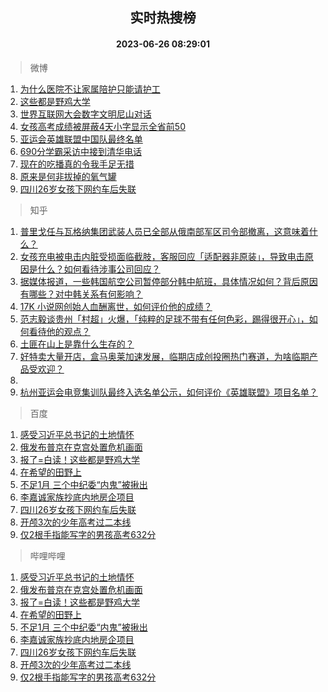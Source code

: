 <div align="center"><h2>实时热搜榜</h2><h4>2023-06-26 08:29:01</h4></div>

> 微博  

1. [为什么医院不让家属陪护只能请护工](https://s.weibo.com/weibo?q=%23%E4%B8%BA%E4%BB%80%E4%B9%88%E5%8C%BB%E9%99%A2%E4%B8%8D%E8%AE%A9%E5%AE%B6%E5%B1%9E%E9%99%AA%E6%8A%A4%E5%8F%AA%E8%83%BD%E8%AF%B7%E6%8A%A4%E5%B7%A5%23&t=31&band_rank=1&Refer=top)<br />
2. [这些都是野鸡大学](https://s.weibo.com/weibo?q=%23%E8%BF%99%E4%BA%9B%E9%83%BD%E6%98%AF%E9%87%8E%E9%B8%A1%E5%A4%A7%E5%AD%A6%23&t=31&band_rank=2&Refer=top)<br />
3. [世界互联网大会数字文明尼山对话](https://s.weibo.com/weibo?q=%23%E4%B8%96%E7%95%8C%E4%BA%92%E8%81%94%E7%BD%91%E5%A4%A7%E4%BC%9A%E6%95%B0%E5%AD%97%E6%96%87%E6%98%8E%E5%B0%BC%E5%B1%B1%E5%AF%B9%E8%AF%9D%23&t=31&band_rank=3&Refer=top)<br />
4. [女孩高考成绩被屏蔽4天小字显示全省前50](https://s.weibo.com/weibo?q=%23%E5%A5%B3%E5%AD%A9%E9%AB%98%E8%80%83%E6%88%90%E7%BB%A9%E8%A2%AB%E5%B1%8F%E8%94%BD4%E5%A4%A9%E5%B0%8F%E5%AD%97%E6%98%BE%E7%A4%BA%E5%85%A8%E7%9C%81%E5%89%8D50%23&t=31&band_rank=4&Refer=top)<br />
5. [亚运会英雄联盟中国队最终名单](https://s.weibo.com/weibo?q=%23%E4%BA%9A%E8%BF%90%E4%BC%9A%E8%8B%B1%E9%9B%84%E8%81%94%E7%9B%9F%E4%B8%AD%E5%9B%BD%E9%98%9F%E6%9C%80%E7%BB%88%E5%90%8D%E5%8D%95%23&t=31&band_rank=5&Refer=top)<br />
6. [690分学霸采访中接到清华电话](https://s.weibo.com/weibo?q=%23690%E5%88%86%E5%AD%A6%E9%9C%B8%E9%87%87%E8%AE%BF%E4%B8%AD%E6%8E%A5%E5%88%B0%E6%B8%85%E5%8D%8E%E7%94%B5%E8%AF%9D%23&t=31&band_rank=6&Refer=top)<br />
7. [现在的吃播真的令我手足无措](https://s.weibo.com/weibo?q=%E7%8E%B0%E5%9C%A8%E7%9A%84%E5%90%83%E6%92%AD%E7%9C%9F%E7%9A%84%E4%BB%A4%E6%88%91%E6%89%8B%E8%B6%B3%E6%97%A0%E6%8E%AA&t=31&band_rank=7&Refer=top)<br />
8. [原来是何非拔掉的氧气罐](https://s.weibo.com/weibo?q=%23%E5%8E%9F%E6%9D%A5%E6%98%AF%E4%BD%95%E9%9D%9E%E6%8B%94%E6%8E%89%E7%9A%84%E6%B0%A7%E6%B0%94%E7%BD%90%23&t=31&band_rank=8&Refer=top)<br />
9. [四川26岁女孩下网约车后失联](https://s.weibo.com/weibo?q=%23%E5%9B%9B%E5%B7%9D26%E5%B2%81%E5%A5%B3%E5%AD%A9%E4%B8%8B%E7%BD%91%E7%BA%A6%E8%BD%A6%E5%90%8E%E5%A4%B1%E8%81%94%23&t=31&band_rank=9&Refer=top)<br />

> 知乎  

1. [普里戈任与瓦格纳集团武装人员已全部从俄南部军区司令部撤离，这意味着什么？](https://www.zhihu.com/question/608395500)<br />
2. [女孩充电被电击内脏受损面临截肢，客服回应「适配器非原装」，导致电击原因是什么？如何看待涉事公司回应？](https://www.zhihu.com/question/608412173)<br />
3. [据媒体报道，一些韩国航空公司暂停部分韩中航班，具体情况如何？背后原因有哪些？对中韩关系有何影响？](https://www.zhihu.com/question/608449825)<br />
4. [17K 小说网创始人血酬离世，如何评价他的成绩？](https://www.zhihu.com/question/608360754)<br />
5. [范志毅谈贵州「村超」火爆，「纯粹的足球不带有任何色彩，踢得很开心」，如何看待他的观点？](https://www.zhihu.com/question/608517517)<br />
6. [土匪在山上是靠什么生存的？](https://www.zhihu.com/question/599176505)<br />
7. [好特卖大量开店，盒马奥莱加速发展，临期店成创投圈热门赛道，为啥临期产品受欢迎？](https://www.zhihu.com/question/608567329)<br />
8. []()<br />
9. [杭州亚运会电竞集训队最终入选名单公示，如何评价《英雄联盟》项目名单？](https://www.zhihu.com/question/608619700)<br />

> 百度  

1. [感受习近平总书记的土地情怀](https://www.baidu.com/s?wd=%E6%84%9F%E5%8F%97%E4%B9%A0%E8%BF%91%E5%B9%B3%E6%80%BB%E4%B9%A6%E8%AE%B0%E7%9A%84%E5%9C%9F%E5%9C%B0%E6%83%85%E6%80%80&sa=fyb_news&rsv_dl=fyb_news)<br />
2. [俄发布普京在克宫处置危机画面](https://www.baidu.com/s?wd=%E4%BF%84%E5%8F%91%E5%B8%83%E6%99%AE%E4%BA%AC%E5%9C%A8%E5%85%8B%E5%AE%AB%E5%A4%84%E7%BD%AE%E5%8D%B1%E6%9C%BA%E7%94%BB%E9%9D%A2&sa=fyb_news&rsv_dl=fyb_news)<br />
3. [报了=白读！这些都是野鸡大学](https://www.baidu.com/s?wd=%E6%8A%A5%E4%BA%86%3D%E7%99%BD%E8%AF%BB%EF%BC%81%E8%BF%99%E4%BA%9B%E9%83%BD%E6%98%AF%E9%87%8E%E9%B8%A1%E5%A4%A7%E5%AD%A6&sa=fyb_news&rsv_dl=fyb_news)<br />
4. [在希望的田野上](https://www.baidu.com/s?wd=%E5%9C%A8%E5%B8%8C%E6%9C%9B%E7%9A%84%E7%94%B0%E9%87%8E%E4%B8%8A&sa=fyb_news&rsv_dl=fyb_news)<br />
5. [不足1月 三个中纪委“内鬼”被揪出](https://www.baidu.com/s?wd=%E4%B8%8D%E8%B6%B31%E6%9C%88+%E4%B8%89%E4%B8%AA%E4%B8%AD%E7%BA%AA%E5%A7%94%E2%80%9C%E5%86%85%E9%AC%BC%E2%80%9D%E8%A2%AB%E6%8F%AA%E5%87%BA&sa=fyb_news&rsv_dl=fyb_news)<br />
6. [李嘉诚家族抄底内地房企项目](https://www.baidu.com/s?wd=%E6%9D%8E%E5%98%89%E8%AF%9A%E5%AE%B6%E6%97%8F%E6%8A%84%E5%BA%95%E5%86%85%E5%9C%B0%E6%88%BF%E4%BC%81%E9%A1%B9%E7%9B%AE&sa=fyb_news&rsv_dl=fyb_news)<br />
7. [四川26岁女孩下网约车后失联](https://www.baidu.com/s?wd=%E5%9B%9B%E5%B7%9D26%E5%B2%81%E5%A5%B3%E5%AD%A9%E4%B8%8B%E7%BD%91%E7%BA%A6%E8%BD%A6%E5%90%8E%E5%A4%B1%E8%81%94&sa=fyb_news&rsv_dl=fyb_news)<br />
8. [开颅3次的少年高考过二本线](https://www.baidu.com/s?wd=%E5%BC%80%E9%A2%853%E6%AC%A1%E7%9A%84%E5%B0%91%E5%B9%B4%E9%AB%98%E8%80%83%E8%BF%87%E4%BA%8C%E6%9C%AC%E7%BA%BF&sa=fyb_news&rsv_dl=fyb_news)<br />
9. [仅2根手指能写字的男孩高考632分](https://www.baidu.com/s?wd=%E4%BB%852%E6%A0%B9%E6%89%8B%E6%8C%87%E8%83%BD%E5%86%99%E5%AD%97%E7%9A%84%E7%94%B7%E5%AD%A9%E9%AB%98%E8%80%83632%E5%88%86&sa=fyb_news&rsv_dl=fyb_news)<br />

> 哔哩哔哩  

1. [感受习近平总书记的土地情怀](https://www.baidu.com/s?wd=%E6%84%9F%E5%8F%97%E4%B9%A0%E8%BF%91%E5%B9%B3%E6%80%BB%E4%B9%A6%E8%AE%B0%E7%9A%84%E5%9C%9F%E5%9C%B0%E6%83%85%E6%80%80&sa=fyb_news&rsv_dl=fyb_news)<br />
2. [俄发布普京在克宫处置危机画面](https://www.baidu.com/s?wd=%E4%BF%84%E5%8F%91%E5%B8%83%E6%99%AE%E4%BA%AC%E5%9C%A8%E5%85%8B%E5%AE%AB%E5%A4%84%E7%BD%AE%E5%8D%B1%E6%9C%BA%E7%94%BB%E9%9D%A2&sa=fyb_news&rsv_dl=fyb_news)<br />
3. [报了=白读！这些都是野鸡大学](https://www.baidu.com/s?wd=%E6%8A%A5%E4%BA%86%3D%E7%99%BD%E8%AF%BB%EF%BC%81%E8%BF%99%E4%BA%9B%E9%83%BD%E6%98%AF%E9%87%8E%E9%B8%A1%E5%A4%A7%E5%AD%A6&sa=fyb_news&rsv_dl=fyb_news)<br />
4. [在希望的田野上](https://www.baidu.com/s?wd=%E5%9C%A8%E5%B8%8C%E6%9C%9B%E7%9A%84%E7%94%B0%E9%87%8E%E4%B8%8A&sa=fyb_news&rsv_dl=fyb_news)<br />
5. [不足1月 三个中纪委“内鬼”被揪出](https://www.baidu.com/s?wd=%E4%B8%8D%E8%B6%B31%E6%9C%88+%E4%B8%89%E4%B8%AA%E4%B8%AD%E7%BA%AA%E5%A7%94%E2%80%9C%E5%86%85%E9%AC%BC%E2%80%9D%E8%A2%AB%E6%8F%AA%E5%87%BA&sa=fyb_news&rsv_dl=fyb_news)<br />
6. [李嘉诚家族抄底内地房企项目](https://www.baidu.com/s?wd=%E6%9D%8E%E5%98%89%E8%AF%9A%E5%AE%B6%E6%97%8F%E6%8A%84%E5%BA%95%E5%86%85%E5%9C%B0%E6%88%BF%E4%BC%81%E9%A1%B9%E7%9B%AE&sa=fyb_news&rsv_dl=fyb_news)<br />
7. [四川26岁女孩下网约车后失联](https://www.baidu.com/s?wd=%E5%9B%9B%E5%B7%9D26%E5%B2%81%E5%A5%B3%E5%AD%A9%E4%B8%8B%E7%BD%91%E7%BA%A6%E8%BD%A6%E5%90%8E%E5%A4%B1%E8%81%94&sa=fyb_news&rsv_dl=fyb_news)<br />
8. [开颅3次的少年高考过二本线](https://www.baidu.com/s?wd=%E5%BC%80%E9%A2%853%E6%AC%A1%E7%9A%84%E5%B0%91%E5%B9%B4%E9%AB%98%E8%80%83%E8%BF%87%E4%BA%8C%E6%9C%AC%E7%BA%BF&sa=fyb_news&rsv_dl=fyb_news)<br />
9. [仅2根手指能写字的男孩高考632分](https://www.baidu.com/s?wd=%E4%BB%852%E6%A0%B9%E6%89%8B%E6%8C%87%E8%83%BD%E5%86%99%E5%AD%97%E7%9A%84%E7%94%B7%E5%AD%A9%E9%AB%98%E8%80%83632%E5%88%86&sa=fyb_news&rsv_dl=fyb_news)<br />
